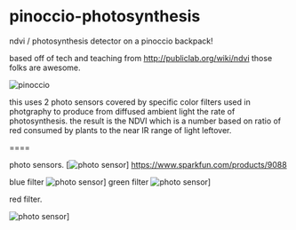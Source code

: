 pinoccio-photosynthesis
=======================

ndvi / photosynthesis detector on a pinoccio backpack!

based off of tech and teaching from http://publiclab.org/wiki/ndvi those folks are awesome.

![pinoccio](./animation3.gif)


this uses 2 photo sensors covered by specific color filters used in photgraphy to produce from diffused ambient light the rate of photosynthesis. the result is the NDVI which is a number based on ratio of red consumed by plants to the near IR range of light leftover.


====

photo sensors.
[![photo sensor](./photo_sensor.png)] https://www.sparkfun.com/products/9088


blue filter
![photo sensor](./blue_filter.png)]
green filter
![photo sensor](./green_filter.png)]

red filter.

![photo sensor](./red_filter.png)]

